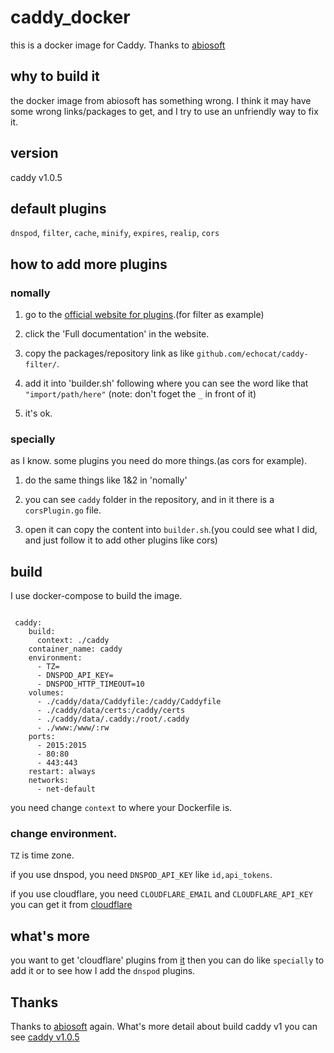 # caddy_docker

this is a docker image for Caddy. Thanks to [abiosoft](https://github.com/abiosoft/caddy-docker)

## why to build it

the docker image from abiosoft has something wrong. I think it may have some wrong links/packages to get, and I try to use an unfriendly way to fix it.

## version

caddy v1.0.5

## default plugins

```dnspod```, ```filter```, ```cache```, ```minify```, ```expires```, ```realip```, ```cors```

## how to add more plugins

### nomally

1. go to the [official website for plugins](https://caddyserver.com/v1/docs/http.filter).(for filter as example)

2. click the 'Full documentation' in the website.

3. copy the packages/repository link as like ```github.com/echocat/caddy-filter/```.

4. add it into 'builder.sh' following where you can see the word like that ```"import/path/here"```
(note: don't foget the ```_``` in front of it)

5. it's ok.

### specially

as I know. some plugins you need do more things.(as cors for example).

1. do the same things like 1&2 in 'nomally'

2. you can see ```caddy``` folder in the repository, and in it there is a  ```corsPlugin.go``` file.

3. open it can copy the content into ```builder.sh```.(you could see what I did, and just follow it to add other plugins like cors)

## build

I use docker-compose to build the image.

```docker

 caddy:
    build:
      context: ./caddy
    container_name: caddy
    environment:
      - TZ=
      - DNSPOD_API_KEY=
      - DNSPOD_HTTP_TIMEOUT=10
    volumes:
      - ./caddy/data/Caddyfile:/caddy/Caddyfile
      - ./caddy/data/certs:/caddy/certs
      - ./caddy/data/.caddy:/root/.caddy
      - ./www:/www/:rw
    ports:
      - 2015:2015
      - 80:80
      - 443:443
    restart: always
    networks:
      - net-default

```

you need change ```context``` to where your Dockerfile is.

### change environment.

```TZ``` is time zone.

if you use dnspod, you need ```DNSPOD_API_KEY``` like ```id,api_tokens```.

if you use cloudflare, you need ```CLOUDFLARE_EMAIL``` and ```CLOUDFLARE_API_KEY```
you can get it from [cloudflare]( https://dash.cloudflare.com/profile/api-tokens)

## what's more

you want to get 'cloudflare' plugins from [it](https://github.com/caddyserver/dnsproviders/blob/master/cloudflare/cloudflare.go)
then you can do like ```specially``` to add it or to see how I add the ```dnspod``` plugins.

## Thanks

Thanks to [abiosoft](https://github.com/abiosoft/caddy-docker) again.
What's more detail about build caddy v1 you can see [caddy v1.0.5](https://github.com/caddyserver/caddy/tree/v1.0.5)
